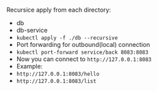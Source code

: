 Recursice apply from each directory:
* db
* db-service 
* ``` kubectl apply -f ./db --recursive ```
* Port forwarding for outbound(local) connection
* ``` kubectl port-forward service/back 8083:8083 ```
* Now you can connect to ``` http://127.0.0.1:8083 ```
* Example:
* ``` http://127.0.0.1:8083/hello ```
* ``` http://127.0.0.1:8083/list ```

